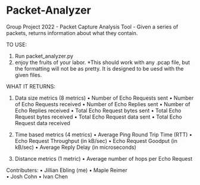 # Packet-Analyzer
Group Project 2022 - Packet Capture Analysis Tool - Given a series of packets, returns information about what they contain.

TO USE:
1. Run packet_analyzer.py
2. enjoy the fruits of your labor.
*This should work with any .pcap file, but the formatting will not be as pretty. It is designed to be uesd with the given files.

WHAT IT RETURNS:
1. Data size metrics (8 metrics)
  • Number of Echo Requests sent
  • Number of Echo Requests received
  • Number of Echo Replies sent
  • Number of Echo Replies received
  • Total Echo Request bytes sent
  • Total Echo Request bytes received
  • Total Echo Request data sent
  • Total Echo Request data received
  
2. Time based metrics (4 metrics)
  • Average Ping Round Trip Time (RTT)
  • Echo Request Throughput (in kB/sec)
  • Echo Request Goodput (in kB/sec)
  • Average Reply Delay (in microseconds)
  
3. Distance metrics (1 metric)
  • Average number of hops per Echo Request

Contributers:
  • Jillian Ebling (me)
  • Maple Reimer  
  • Josh Cohn
  • Ivan Chen

